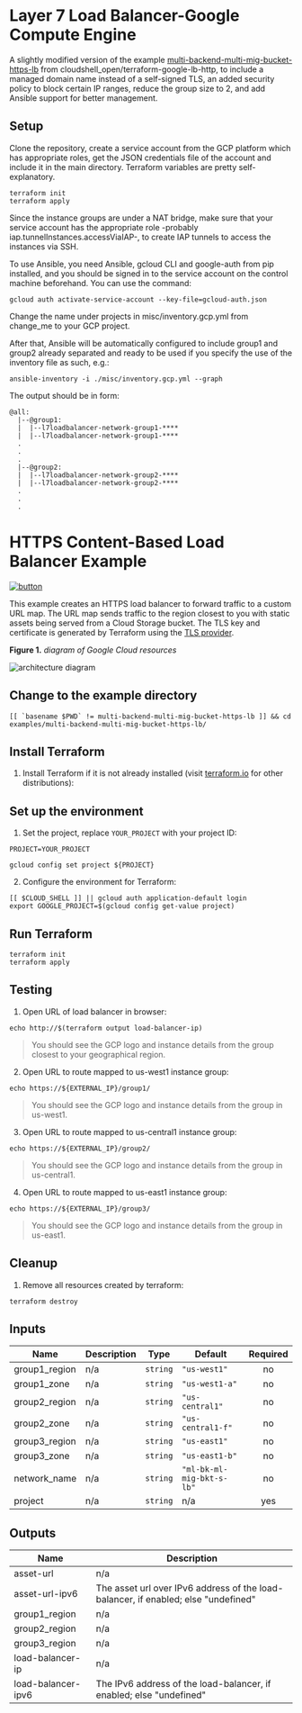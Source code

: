 # Layer 7 Load Balancer-Google Compute Engine
A slightly modified version of the example [multi-backend-multi-mig-bucket-https-lb](https://github.com/terraform-google-modules/terraform-google-lb-http/tree/master/examples/multi-backend-multi-mig-bucket-https-lb) from cloudshell_open/terraform-google-lb-http, to include a managed domain name instead of a self-signed TLS, an added security policy to block certain IP ranges, reduce the group size to 2, and add Ansible support for better management.
## Setup
Clone the repository, create a service account from the GCP platform which has appropriate roles, get the JSON credentials file of the account and include it in the main directory. Terraform variables are pretty self-explanatory.
```
terraform init
terraform apply
```

Since the instance groups are under a NAT bridge, make sure that your service account has the appropriate role -probably iap.tunnelInstances.accessViaIAP-, to create IAP tunnels to access the instances via SSH.

To use Ansible, you need Ansible, gcloud CLI and google-auth from pip installed, and you should be signed in to the service account on the control machine beforehand. You can use the command:
```
gcloud auth activate-service-account --key-file=gcloud-auth.json
```

Change the name under projects in misc/inventory.gcp.yml from change_me to your GCP project.

After that, Ansible will be automatically configured to include group1 and group2 already separated and ready to be used if you specify the use of the inventory file as such, e.g.:
```
ansible-inventory -i ./misc/inventory.gcp.yml --graph
```

The output should be in form:
```
@all:
  |--@group1:
  |  |--l7loadbalancer-network-group1-****
  |  |--l7loadbalancer-network-group1-****
  .
  .
  .
  |--@group2:
  |  |--l7loadbalancer-network-group2-****
  |  |--l7loadbalancer-network-group2-****
  .
  .
  .
```


# HTTPS Content-Based Load Balancer Example

[![button](http://gstatic.com/cloudssh/images/open-btn.png)](https://console.cloud.google.com/cloudshell/open?git_repo=https://github.com/GoogleCloudPlatform/terraform-google-lb-http&working_dir=examples/multi-backend-multi-mig-bucket-https-lb&page=shell&tutorial=README.md)

This example creates an HTTPS load balancer to forward traffic to a custom URL map. The URL map sends traffic to the region closest to you with static assets being served from a Cloud Storage bucket. The TLS key and certificate is generated by Terraform using the [TLS provider](https://www.terraform.io/docs/providers/tls/index.html).

**Figure 1.** *diagram of Google Cloud resources*

![architecture diagram](https://raw.githubusercontent.com/GoogleCloudPlatform/terraform-google-lb-http/master/examples/multi-backend-multi-mig-bucket-https-lb/diagram.png)

## Change to the example directory

```
[[ `basename $PWD` != multi-backend-multi-mig-bucket-https-lb ]] && cd examples/multi-backend-multi-mig-bucket-https-lb/
```

## Install Terraform

1. Install Terraform if it is not already installed (visit [terraform.io](https://terraform.io) for other distributions):

## Set up the environment

1. Set the project, replace `YOUR_PROJECT` with your project ID:

```
PROJECT=YOUR_PROJECT
```

```
gcloud config set project ${PROJECT}
```

2. Configure the environment for Terraform:

```
[[ $CLOUD_SHELL ]] || gcloud auth application-default login
export GOOGLE_PROJECT=$(gcloud config get-value project)
```

## Run Terraform

```
terraform init
terraform apply
```

## Testing

1. Open URL of load balancer in browser:

```
echo http://$(terraform output load-balancer-ip)
```

> You should see the GCP logo and instance details from the group closest to your geographical region.

2. Open URL to route mapped to us-west1 instance group:

```
echo https://${EXTERNAL_IP}/group1/
```

> You should see the GCP logo and instance details from the group in us-west1.

3. Open URL to route mapped to us-central1 instance group:

```
echo https://${EXTERNAL_IP}/group2/
```

> You should see the GCP logo and instance details from the group in us-central1.

4. Open URL to route mapped to us-east1 instance group:

```
echo https://${EXTERNAL_IP}/group3/
```

> You should see the GCP logo and instance details from the group in us-east1.

## Cleanup

1. Remove all resources created by terraform:

```
terraform destroy
```

<!-- BEGINNING OF PRE-COMMIT-TERRAFORM DOCS HOOK -->
## Inputs

| Name | Description | Type | Default | Required |
|------|-------------|------|---------|:--------:|
| group1\_region | n/a | `string` | `"us-west1"` | no |
| group1\_zone | n/a | `string` | `"us-west1-a"` | no |
| group2\_region | n/a | `string` | `"us-central1"` | no |
| group2\_zone | n/a | `string` | `"us-central1-f"` | no |
| group3\_region | n/a | `string` | `"us-east1"` | no |
| group3\_zone | n/a | `string` | `"us-east1-b"` | no |
| network\_name | n/a | `string` | `"ml-bk-ml-mig-bkt-s-lb"` | no |
| project | n/a | `string` | n/a | yes |

## Outputs

| Name | Description |
|------|-------------|
| asset-url | n/a |
| asset-url-ipv6 | The asset url over IPv6 address of the load-balancer, if enabled; else "undefined" |
| group1\_region | n/a |
| group2\_region | n/a |
| group3\_region | n/a |
| load-balancer-ip | n/a |
| load-balancer-ipv6 | The IPv6 address of the load-balancer, if enabled; else "undefined" |

<!-- END OF PRE-COMMIT-TERRAFORM DOCS HOOK -->
